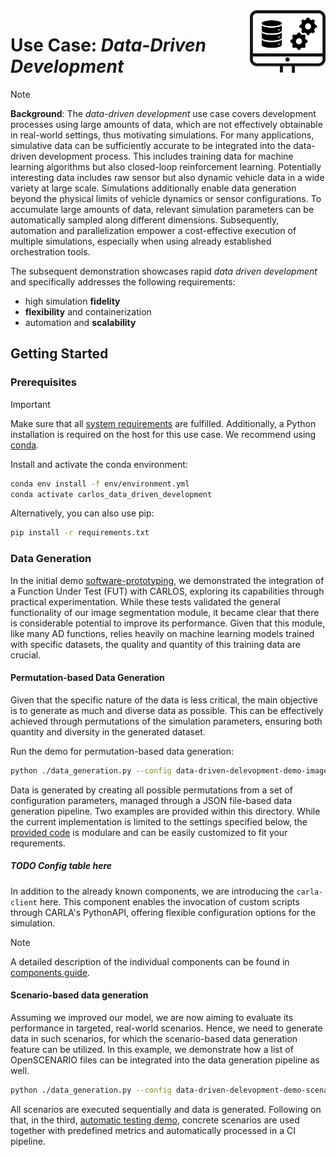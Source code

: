 <img src="../utils/images/data-driven-development-icon.png" height=100 align="right">

# Use Case: *Data-Driven Development*

>[!NOTE]
> **Background**: The *data-driven development* use case covers development processes using large amounts of data, which are not effectively obtainable in real-world settings, thus motivating simulations. For many applications, simulative data can be sufficiently accurate to be integrated into the data-driven development process. This includes training data for machine learning algorithms but also closed-loop reinforcement learning. Potentially interesting data includes raw sensor but also dynamic vehicle data in a wide variety at large scale. Simulations additionally enable data generation beyond the physical limits of vehicle dynamics or sensor configurations. To accumulate large amounts of data, relevant simulation parameters can be automatically sampled along different dimensions. Subsequently, automation and parallelization empower a cost-effective execution of multiple simulations, especially when using already established orchestration tools.

The subsequent demonstration showcases rapid *data driven development* and specifically addresses the following requirements:
- high simulation **fidelity**
- **flexibility** and containerization
- automation and **scalability**

## Getting Started

### Prerequisites

> [!IMPORTANT]  
> Make sure that all [system requirements](../utils/requirements.md) are fulfilled.
> Additionally, a Python installation is required on the host for this use case. We recommend using [conda](https://docs.conda.io/projects/conda/en/stable/index.html).

Install and activate the conda environment:

```bash
conda env install -f env/environment.yml
conda activate carlos_data_driven_development
```

Alternatively, you can also use pip:

```bash
pip install -r requirements.txt
```

### Data Generation

In the initial demo [software-prototyping](../software-prototyping), we demonstrated the integration of a Function Under Test (FUT) with CARLOS, exploring its capabilities through practical experimentation. While these tests validated the general functionality of our image segmentation module,  it became clear that there is considerable potential to improve its performance. Given that this module, like many AD functions, relies heavily on machine learning models trained with specific datasets, the quality and quantity of this training data are crucial.

#### Permutation-based Data Generation

Given that the specific nature of the data is less critical, the main objective is to generate as much and diverse data as possible. This can be effectively achieved through permutations of the simulation parameters, ensuring both quantity and diversity in the generated dataset.

Run the demo for permutation-based data generation:
```bash
python ./data_generation.py --config data-driven-delevopment-demo-image-segmentation.json
```

Data is generated by creating all possible permutations from a set of configuration parameters, managed through a JSON file-based data generation pipeline. Two examples are provided within this directory. While the current implementation is limited to the settings specified below, the [provided code](./src/) is modulare and can be easily customized to fit your requrements.

##### TODO Config table here

In addition to the already known components, we are introducing the `carla-client` here. This component enables the invocation of custom scripts through CARLA's PythonAPI, offering flexible configuration options for the simulation.

> [!NOTE]
> A detailed description of the individual components can be found in [components guide](../utils/components.md).

#### Scenario-based data generation

Assuming we improved our model, we are now aiming to evaluate its performance in targeted, real-world scenarios. Hence, we need to generate data in such scenarios, for which the scenario-based data generation feature can be utilized. In this example, we demonstrate how a list of OpenSCENARIO files can be integrated into the data generation pipeline as well.

```bash
python ./data_generation.py --config data-driven-delevopment-demo-scenario-execution.json
```

All scenarios are executed sequentially and data is generated. Following on that, in the third, [automatic testing demo](../automated-testing/README.md), concrete scenarios are used together with predefined metrics and automatically processed in a CI pipeline.